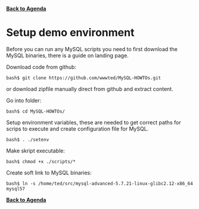 **[Back to Agenda](./../README.md)**

# Setup demo environment

Before you can run any MySQL scripts you need to first download the MySQL binaries, there is a guide on landing page.

Download code from github:
```
bash$ git clone https://github.com/wwwted/MySQL-HOWTOs.git
```
or download zipfile manually direct from github and extract content.

Go into folder:
```
bash$ cd MySQL-HOWTOs/
```
Setup environment variables, these are needed to get correct paths for scrips to execute and create configuration file for MySQL.
```
bash$ . ./setenv
```
Make skript executable:
```
bash$ chmod +x ./scripts/*
```
Create soft link to MySQL binaries:
```
bash$ ln -s /home/ted/src/mysql-advanced-5.7.21-linux-glibc2.12-x86_64 mysql57
```

**[Back to Agenda](./../README.md)**
